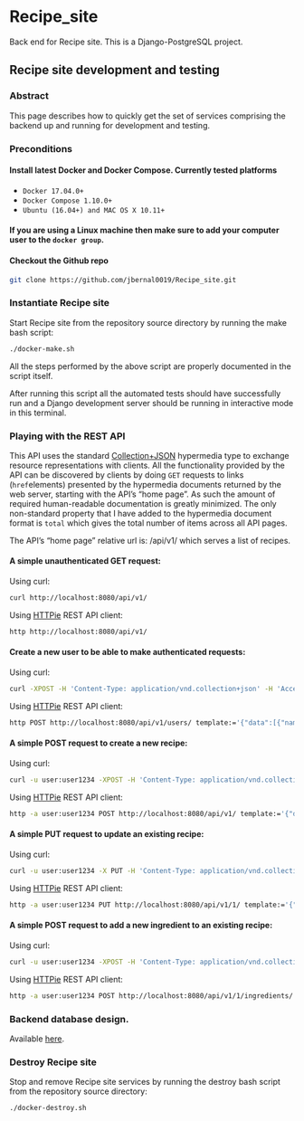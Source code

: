# Recipe_site


Back end for Recipe site. This is a Django-PostgreSQL project.

## Recipe site development and testing

### Abstract

This page describes how to quickly get the set of services comprising the backend up and running for development and testing.

### Preconditions

#### Install latest Docker and Docker Compose. Currently tested platforms
* ``Docker 17.04.0+``
* ``Docker Compose 1.10.0+``
* ``Ubuntu (16.04+) and MAC OS X 10.11+``

#### If you are using a Linux machine then make sure to add your computer user to the ``docker group``. 


#### Checkout the Github repo
```bash
git clone https://github.com/jbernal0019/Recipe_site.git
```

### Instantiate Recipe site

Start Recipe site from the repository source directory by running the make bash script:

```bash
./docker-make.sh
```
All the steps performed by the above script are properly documented in the script itself. 

After running this script all the automated tests should have successfully run and a Django development server should be running in interactive mode in this terminal.

### Playing with the REST API 

This API uses the standard [Collection+JSON](http://amundsen.com/media-types/collection/) hypermedia type to exchange resource representations with clients. 
All the functionality provided by the API can be discovered by clients by doing `GET` requests to links (`href`elements) presented by the hypermedia documents returned by the web server, starting with the API’s “home page”.
As such the amount of required human-readable documentation is greatly minimized.
The only non-standard property that I have added to the hypermedia document format is `total` which gives the total number of items across all API pages.

The API’s “home page” relative url is: /api/v1/ which serves a list of recipes.

#### A simple unauthenticated GET request:

Using curl:

```bash
curl http://localhost:8080/api/v1/
```

Using [HTTPie](https://httpie.org/) REST API client:

```bash
http http://localhost:8080/api/v1/
```

#### Create a new user to be able to make authenticated requests:

Using curl:

```bash
curl -XPOST -H 'Content-Type: application/vnd.collection+json' -H 'Accept: application/vnd.collection+json' -d '{"template":{"data":[{"name":"username","value":"user"}, {"name":"email","value":"user@server.com"}, {"name":"password","value":"user1234"}]}}' 'http://localhost:8080/api/v1/users/'
```

Using [HTTPie](https://httpie.org/) REST API client:

```bash
http POST http://localhost:8080/api/v1/users/ template:='{"data":[{"name":"username","value":"user"}, {"name":"email","value":"user@server.com"}, {"name":"password","value":"user1234"}]}' Content-Type:application/vnd.collection+json Accept:application/vnd.collection+json
```

#### A simple POST request to create a new recipe:

Using curl:

```bash
curl -u user:user1234 -XPOST -H 'Content-Type: application/vnd.collection+json' -H 'Accept: application/vnd.collection+json' -d '{"template":{"data":[{"name":"name","value":"recipe1"}]}}' 'http://localhost:8080/api/v1/'
```

Using [HTTPie](https://httpie.org/) REST API client:

```bash
http -a user:user1234 POST http://localhost:8080/api/v1/ template:='{"data":[{"name":"name","value":"recipe1"}]}' Content-Type:application/vnd.collection+json Accept:Application/vnd.collection+json
```

#### A simple PUT request to update an existing recipe:

Using curl:

```bash
curl -u user:user1234 -X PUT -H 'Content-Type: application/vnd.collection+json' -H 'Accept: application/vnd.collection+json' -d '{"template":{"data":[{"name":"name","value":"New name"}]}}' 'http://localhost:8080/api/v1/1/'
```

Using [HTTPie](https://httpie.org/) REST API client:

```bash
http -a user:user1234 PUT http://localhost:8080/api/v1/1/ template:='{"data":[{"name":"name","value":"New name"}]}' Content-Type:application/vnd.collection+json Accept:application/vnd.collection+json
```

#### A simple POST request to add a new ingredient to an existing recipe:

Using curl:

```bash
curl -u user:user1234 -XPOST -H 'Content-Type: application/vnd.collection+json' -H 'Accept: application/vnd.collection+json' -d '{"template":{"data":[{"name":"text","value":"Ingredient1"}]}}' 'http://localhost:8080/api/v1/1/ingredients/'
```

Using [HTTPie](https://httpie.org/) REST API client:

```bash
http -a user:user1234 POST http://localhost:8080/api/v1/1/ingredients/ template:='{"data":[{"name":"text","value":"Ingredient1"}]}' Content-Type:application/vnd.collection+json Accept:application/vnd.collection+json
```

### Backend database design.

Available [here](https://github.com/jbernal0019/Recipe_site/wiki/Backend-database-design).


### Destroy Recipe site

Stop and remove Recipe site services by running the destroy bash script from the repository source directory:

```bash
./docker-destroy.sh
```

